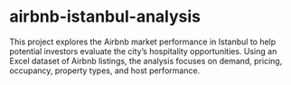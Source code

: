 # airbnb-istanbul-analysis
This project explores the Airbnb market performance in Istanbul to help potential investors evaluate the city’s hospitality opportunities. Using an Excel dataset of Airbnb listings, the analysis focuses on demand, pricing, occupancy, property types, and host performance.
